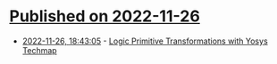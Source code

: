 # [Published on 2022-11-26](index.md)

* [2022-11-26, 18:43:05](https://news.ycombinator.com/item?id=33755344) - [Logic Primitive Transformations with Yosys Techmap](https://tomverbeure.github.io/2022/11/18/Primitive-Transformations-with-Yosys-Techmap.html)
